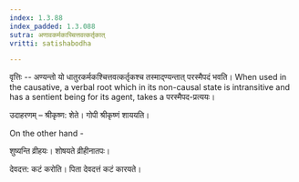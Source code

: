 ```yaml
---
index: 1.3.88
index_padded: 1.3.088
sutra: अणावकर्मकाच्चित्तवत्कर्तृकात्
vritti: satishabodha

---
```

वृत्तिः -- अण्यन्तो यो धातुरकर्मकश्चित्तवत्कर्तृकश्च तस्माद्ण्यन्तात् परस्मैपदं भवति। When used in the causative, a verbal root which in its non-causal state is intransitive and has a sentient being for its agent, takes a परस्मैपद-प्रत्ययः।


उदाहरणम् – श्रीकृष्ण: शेते। गोपी श्रीकृष्णं शाययति।

On the other hand -

शुष्यन्ति व्रीहयः। शोषयते व्रीहीनातपः।

देवदत्त: कटं करोति। पिता देवदत्तं कटं कारयते।
